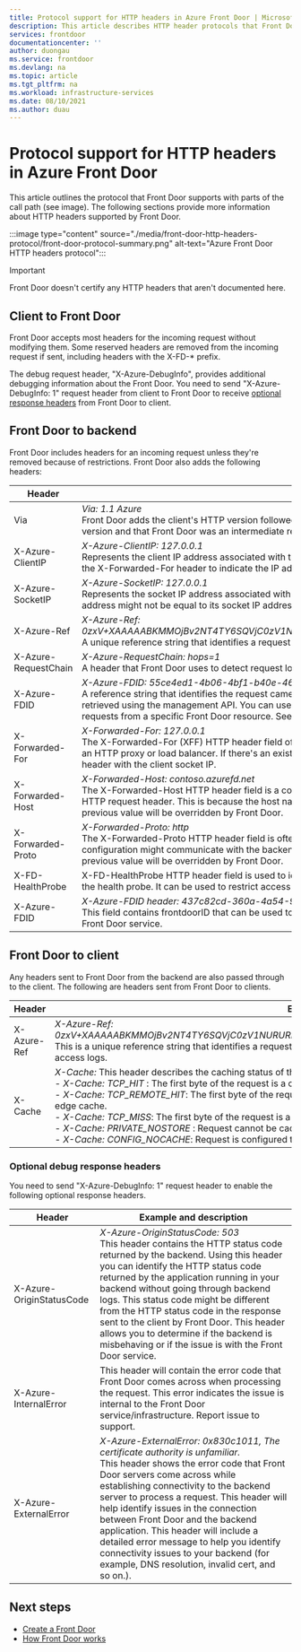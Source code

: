 ```yaml
---
title: Protocol support for HTTP headers in Azure Front Door | Microsoft Docs
description: This article describes HTTP header protocols that Front Door supports.
services: frontdoor
documentationcenter: ''
author: duongau
ms.service: frontdoor
ms.devlang: na
ms.topic: article
ms.tgt_pltfrm: na
ms.workload: infrastructure-services
ms.date: 08/10/2021
ms.author: duau
---
```


# Protocol support for HTTP headers in Azure Front Door
This article outlines the protocol that Front Door supports with parts of the call path (see image). The following sections provide more information about HTTP headers supported by Front Door.

:::image type="content" source="./media/front-door-http-headers-protocol/front-door-protocol-summary.png" alt-text="Azure Front Door HTTP headers protocol":::

>[!IMPORTANT]
>Front Door doesn't certify any HTTP headers that aren't documented here.

## Client to Front Door

Front Door accepts most headers for the incoming request without modifying them. Some reserved headers are removed from the incoming request if sent, including headers with the X-FD-* prefix.

The debug request header, "X-Azure-DebugInfo", provides additional debugging information about the Front Door. You need to send "X-Azure-DebugInfo: 1" request header from client to Front Door to receive [optional response headers](#optional-debug-response-headers) from Front Door to client. 

## Front Door to backend

Front Door includes headers for an incoming request unless they're removed because of restrictions. Front Door also adds the following headers:

| Header  | Example and description |
| ------------- | ------------- |
| Via |  *Via: 1.1 Azure* </br> Front Door adds the client's HTTP version followed by *Azure* as the value for the Via header. This header indicates the client's HTTP version and that Front Door was an intermediate recipient for the request between the client and the backend.  |
| X-Azure-ClientIP | *X-Azure-ClientIP: 127.0.0.1* </br> Represents the client IP address associated with the request being processed. For example, a request coming from a proxy might add the X-Forwarded-For header to indicate the IP address of the original caller. |
| X-Azure-SocketIP |  *X-Azure-SocketIP: 127.0.0.1* </br> Represents the socket IP address associated with the TCP connection that the current request originated from. A request's client IP address might not be equal to its socket IP address because the client IP can be arbitrarily overwritten by a user.|
| X-Azure-Ref | *X-Azure-Ref: 0zxV+XAAAAABKMMOjBv2NT4TY6SQVjC0zV1NURURHRTA2MTkANDM3YzgyY2QtMzYwYS00YTU0LTk0YzMtNWZmNzA3NjQ3Nzgz* </br> A unique reference string that identifies a request served by Front Door. It's used to search access logs and critical for troubleshooting.|
| X-Azure-RequestChain | *X-Azure-RequestChain: hops=1* </br> A header that Front Door uses to detect request loops, and users shouldn't take a dependency on it. |
| X-Azure-FDID | *X-Azure-FDID: 55ce4ed1-4b06-4bf1-b40e-4638452104da* <br/> A reference string that identifies the request came from a specific Front Door resource. The value can be seen in the Azure portal or retrieved using the management API. You can use this header in combination with IP ACLs to lock down your endpoint to only accept requests from a specific Front Door resource. See the FAQ for [more detail](front-door-faq.yml#how-do-i-lock-down-the-access-to-my-backend-to-only-azure-front-door-) |
| X-Forwarded-For | *X-Forwarded-For: 127.0.0.1* </br> The X-Forwarded-For (XFF) HTTP header field often identifies the originating IP address of a client connecting to a web server through an HTTP proxy or load balancer. If there's an existing XFF header, then Front Door appends the client socket IP to it or adds the XFF header with the client socket IP. |
| X-Forwarded-Host | *X-Forwarded-Host: contoso.azurefd.net* </br> The X-Forwarded-Host HTTP header field is a common method used to identify the original host requested by the client in the Host HTTP request header. This is because the host name from Front Door may differ for the backend server handling the request. Any previous value will be overridden by Front Door. |
| X-Forwarded-Proto | *X-Forwarded-Proto: http* </br> The X-Forwarded-Proto HTTP header field is often used to identify the originating protocol of an HTTP request. Front Door based on configuration might communicate with the backend by using HTTPS. This is true even if the request to the reverse proxy is HTTP. Any previous value will be overridden by Front Door. |
| X-FD-HealthProbe | X-FD-HealthProbe HTTP header field is used to identify the health probe from Front Door. If this header is set to 1, the request is from the health probe. It can be used to restrict access from Front Door with a particular value for the X-Forwarded-Host header field. |
| X-Azure-FDID | *X-Azure-FDID header: 437c82cd-360a-4a54-94c3-5ff707647783* </br> This field contains frontdoorID that can be used to identify which Front Door the incoming request is from. This field is populated by Front Door service. | 

## Front Door to client

Any headers sent to Front Door from the backend are also passed through to the client. The following are headers sent from Front Door to clients.

| Header  | Example and description |
| ------------- | ------------- |
| X-Azure-Ref |  *X-Azure-Ref: 0zxV+XAAAAABKMMOjBv2NT4TY6SQVjC0zV1NURURHRTA2MTkANDM3YzgyY2QtMzYwYS00YTU0LTk0YzMtNWZmNzA3NjQ3Nzgz* </br> This is a unique reference string that identifies a request served by Front Door, which is critical for troubleshooting as it's used to search access logs.|
| X-Cache | *X-Cache:* This header describes the caching status of the request <br/> - *X-Cache: TCP_HIT* : The first byte of the request is a cache hit in the Front Door edge. <br/> - *X-Cache: TCP_REMOTE_HIT*: The first byte of the request is a cache hit in the regional cache (origin shield layer) but a miss in the edge cache. <br/> - *X-Cache: TCP_MISS*: The first byte of the request is a cache miss, and the content is served from the origin. <br/> - *X-Cache: PRIVATE_NOSTORE* : Request cannot be cached as Cache-Control response header is set to either private or no-store. <br/> - *X-Cache: CONFIG_NOCACHE*: Request is configured to not cache in the Front Door profile. |

### Optional debug response headers

You need to send "X-Azure-DebugInfo: 1" request header to enable the following optional response headers.

| Header  | Example and description |
| ------------- | ------------- |
| X-Azure-OriginStatusCode |  *X-Azure-OriginStatusCode: 503* </br> This header contains the HTTP status code returned by the backend. Using this header you can identify the HTTP status code returned by the application running in your backend without going through backend logs. This status code might be different from the HTTP status code in the response sent to the client by Front Door. This header allows you to determine if the backend is misbehaving or if the issue is with the Front Door service. |
| X-Azure-InternalError | This header will contain the error code that Front Door comes across when processing the request. This error indicates the issue is internal to the Front Door service/infrastructure. Report issue to support.  |
| X-Azure-ExternalError | *X-Azure-ExternalError: 0x830c1011, The certificate authority is unfamiliar.* </br> This header shows the error code that Front Door servers come across while establishing connectivity to the backend server to process a request. This header will help identify issues in the connection between Front Door and the backend application. This header will include a detailed error message to help you identify connectivity issues to your backend (for example, DNS resolution, invalid cert, and so on.). |

## Next steps

- [Create a Front Door](quickstart-create-front-door.md)
- [How Front Door works](front-door-routing-architecture.md)
